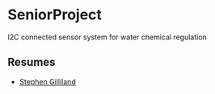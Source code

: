 # SeniorProject
I2C connected sensor system for water chemical regulation
## Resumes
- [Stephen Gilliland](./Resumes/SGilliland_Resume.pdf)
